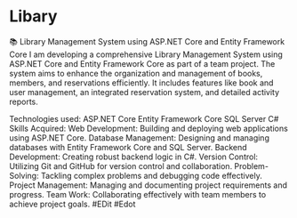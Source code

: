 # Libary   
 📚 Library Management System using ASP.NET Core and Entity Framework Core
I am developing a comprehensive Library Management System using ASP.NET Core and Entity Framework Core as part of a team project. The system aims to enhance the organization and management of books, members, and reservations efficiently. It includes features like book and user management, an integrated reservation system, and detailed activity reports.

Technologies used:
ASP.NET Core
Entity Framework Core
SQL Server
C#
Skills Acquired:
Web Development: Building and deploying web applications using ASP.NET Core.
Database Management: Designing and managing databases with Entity Framework Core and SQL Server.
Backend Development: Creating robust backend logic in C#.
Version Control: Utilizing Git and GitHub for version control and collaboration.
Problem-Solving: Tackling complex problems and debugging code effectively.
Project Management: Managing and documenting project requirements and progress.
Team Work: Collaborating effectively with team members to achieve project goals.
#EDit
#Edot
